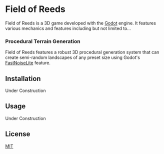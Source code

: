 # Field of Reeds

Field of Reeds is a 3D game developed with the [Godot](https://github.com/godotengine/godot) engine. It features various mechanics and features including but not limited to... 

### Procedural Terrain Generation
Field of Reeds features a robust 3D procedural generation system that can create semi-random landscapes of any preset size using Godot's [FastNoiseLite](https://docs.godotengine.org/en/stable/classes/class_fastnoiselite.html) feature.

## Installation

Under Construction

## Usage

Under Construction

## License

[MIT](https://choosealicense.com/licenses/mit/)
